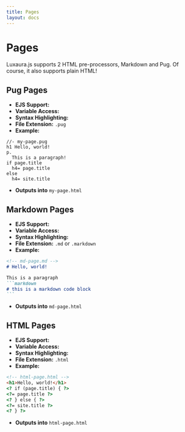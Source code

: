 ```yaml
---
title: Pages
layout: docs
---
```


<style>
  .algolia-autocomplete .ds-dropdown-menu {
    position: fixed !important;
    top: 2.8rem !important;
    left: 0.7rem !important;
    right: 0.7rem !important;
    min-width: calc(100vw - 1.4rem) !important;
    max-width: calc(100vw - 2rem) !important;
    max-height: calc(100vh - 5rem) !important;
    box-shadow: 0 3px 10px 0.05rem rgba(157,124,191,0.25) !important;
  }

  .is-homepage .algolia-autocomplete .ds-dropdown-menu {
    top: 3.5rem !important;
  }

  /* .searchWrap to beat docsearch.css' !important */
  .searchWrap .algolia-autocomplete.algolia-autocomplete-right .ds-dropdown-menu,
  .searchWrap .algolia-autocomplete.algolia-autocomplete-left .ds-dropdown-menu {
    left: 0.7rem !important;
    right: 0.7rem !important;
  }

  .algolia-autocomplete .ds-dropdown-menu .ds-suggestions {
    margin-top: 0 !important;
  }

  .algolia-docsearch-suggestion--wrapper {
    padding-top: 0 !important;
  }

  .algolia-autocomplete .algolia-docsearch-suggestion--subcategory-column {
    /*color: hsla(270,6.8076334240000005%,0%,0.54) !important;*/
    font-size: 0.9rem !important;
    font-weight: normal !important;
    padding: 0.35rem 0.7rem !important;
  }

  .algolia-autocomplete .algolia-docsearch-suggestion--subcategory-column:before {
    background: #f5f3f7 !important;
  }

  .algolia-autocomplete .algolia-docsearch-suggestion--subcategory-column:after {
    display: none !important;
  }

  .algolia-autocomplete .algolia-docsearch-suggestion {
    padding: 0 !important;
  }

  .algolia-autocomplete .algolia-docsearch-suggestion--content {
    padding: 0.7rem !important;
    width: 100% !important;
    max-width: 100% !important;
  }

  /* Caret */
  /*.algolia-autocomplete .ds-dropdown-menu::before {
    border-top-color: #e0d6eb !important;
    border-right-color: #e0d6eb !important;
  }*/

  .algolia-autocomplete .ds-dropdown-menu [class^="ds-dataset-"] {
    padding: 0 !important;
    /*border-color: #e0d6eb !important;*/
  }

  .algolia-autocomplete .algolia-docsearch-suggestion--highlight {
    background-color: #e0d6eb !important;
    box-shadow: 0 !important;
    /*color: #663399 !important;*/
  }

  .algolia-autocomplete .algolia-docsearch-suggestion--text {
    /*color: hsla(270,6.8076334240000005%,0%,0.54) !important;*/
  }

  .algolia-autocomplete .algolia-docsearch-suggestion--text .algolia-docsearch-suggestion--highlight {
    background: transparent !important;
    box-shadow: inset 0 -2px 0 0 #663399 !important;
  }

  .algolia-autocomplete .algolia-docsearch-suggestion .algolia-docsearch-suggestion--subcategory-column {
    width: 100% !important;
  }

  .algolia-autocomplete .ds-dropdown-menu .ds-suggestion.ds-cursor .algolia-docsearch-suggestion:not(.suggestion-layout-simple) .algolia-docsearch-suggestion--content {
    background-color: #f5f3f7 !important;
  }

  .algolia-autocomplete .algolia-docsearch-suggestion .algolia-docsearch-suggestion--content.algolia-docsearch-suggestion--no-results {
    max-width: 100% !important;
    width: 100% !important;
    font-weight: normal !important;
    padding: 1.05rem 0.7rem !important;
  }

  .algolia-autocomplete .algolia-docsearch-suggestion .algolia-docsearch-suggestion--content.algolia-docsearch-suggestion--no-results .algolia-docsearch-suggestion--title {
    margin-bottom: 0 !important;
  }

  .algolia-autocomplete .algolia-docsearch-suggestion .algolia-docsearch-suggestion--content.algolia-docsearch-suggestion--no-results .algolia-docsearch-suggestion--text {
    color: inherit !important;
    font-weight: normal !important;
  }

  .algolia-autocomplete .algolia-docsearch-suggestion--category-header {
    padding: 0.35rem 0.7rem !important;
    margin-top: 0 !important;
    font-size: 0.9rem !important;
    border-color: #f5f3f7 !important;
    /*color: #663399 !important;*/
    font-weight: bold !important;
  }

  .searchWrap .algolia-autocomplete.algolia-autocomplete-right .ds-dropdown-menu::before {
    right: 6.65rem !important;
  }

  .algolia-autocomplete .algolia-docsearch-suggestion .algolia-docsearch-suggestion--content.algolia-docsearch-suggestion--no-results:before {
    display: none !important;
  }

  .algolia-autocomplete .algolia-docsearch-footer {
    width: 100% !important;
    height: 30px !important;
    margin-top: 0 !important;
    border-top: 1px dotted #f5f3f7 !important;
  }

  .algolia-autocomplete .algolia-docsearch-footer--logo {
    width: 110px !important;
    height: 100% !important;
    margin-left: auto !important;
    margin-right: 0.7rem !important;
  }

  @media (min-width: 550px) {
    .algolia-autocomplete .algolia-docsearch-suggestion--category-header {
      /*color: inherit !important;*/
      font-weight: normal !important;
    }

    .algolia-autocomplete .algolia-docsearch-suggestion .algolia-docsearch-suggestion--subcategory-column {
      width: 30% !important;
      text-align: right !important;
      opacity: 1 !important;
      padding: 0.7rem 1.05rem !important;
    }

    .algolia-autocomplete .algolia-docsearch-suggestion--category-header {
      padding: 0.7rem 1.05rem !important;
    }

    .algolia-autocomplete .algolia-docsearch-suggestion--content {
      width: 70% !important;
      max-width: 70% !important;
      padding: 0.7rem 1.05rem !important;
    }

    .algolia-autocomplete .algolia-docsearch-suggestion--content:before,
    .algolia-autocomplete .algolia-docsearch-suggestion--subcategory-column:after {
      display: block !important;
      content: "" !important;
      position: absolute !important;
      top: 0 !important;
      height: 100% !important;
      width: 1px !important;
      background: #f5f3f7 !important;
    }

    .algolia-autocomplete .algolia-docsearch-suggestion--subcategory-column:after {
      right: 0 !important;
    }

    .algolia-autocomplete .algolia-docsearch-suggestion--content:before {
      left: -1px !important;
    }
  }

  @media (min-width: 750px) {
    .is-homepage .algolia-autocomplete .ds-dropdown-menu,
    .algolia-autocomplete .ds-dropdown-menu {
      top: 100% !important;
      position: absolute !important;
      max-width: 600px !important;
      min-width: 500px !important;
    }

    /* .searchWrap to beat docsearch.css' !important */
    .searchWrap .algolia-autocomplete.algolia-autocomplete-right .ds-dropdown-menu {
      right: 0 !important;
      left: inherit !important;
    }

    .searchWrap .algolia-autocomplete.algolia-autocomplete-right .ds-dropdown-menu::before {
      right: 4.2rem !important;
    }
  }

  @media (min-width: 1000px) {
    .algolia-autocomplete .ds-dropdown-menu {
      max-width: 600px !important;
      min-width: 540px !important;
    }

    .algolia-autocomplete .algolia-docsearch-suggestion .algolia-docsearch-suggestion--subcategory-column {
      width: 35% !important;
    }

    .algolia-autocomplete .algolia-docsearch-suggestion--content {
      width: 65% !important;
      max-width: 65% !important;
    }
  }
  </style>

# Pages
Luxaura.js supports 2 HTML pre-processors, Markdown and Pug. Of course, it also supports plain HTML!

## Pug Pages
- **EJS Support:** <i class="fa fa-check"></i>
- **Variable Access:** <i class="fa fa-check"></i>
- **Syntax Highlighting:** <i class="fa fa-times"></i>
- **File Extension:** `.pug`
- **Example:**
````pug
//- my-page.pug
h1 Hello, world!
p.
  This is a paragraph!
if page.title
  h4= page.title
else
  h4= site.title
````
- **Outputs into** `my-page.html`

## Markdown Pages
- **EJS Support:** <i class="fa fa-times"></i>
- **Variable Access:** <i class="fa fa-times"></i>
- **Syntax Highlighting:** <i class="fa fa-check"></i>
- **File Extension:** `.md` or `.markdown`
- **Example:**

````markdown
<!-- md-page.md -->
# Hello, world!

This is a paragraph
```markdown
# this is a markdown code block
```
````
- **Outputs into** `md-page.html`

## HTML Pages
- **EJS Support:** <i class="fa fa-check"></i>
- **Variable Access:** <i class="fa fa-check"></i>
- **Syntax Highlighting:** <i class="fa fa-times"></i>
- **File Extension:** `.html`
- **Example:**
````html
<!-- html-page.html -->
<h1>Hello, world!</h1>
<? if (page.title) { ?>
<?= page.title ?>
<? } else { ?>
<?= site.title ?>
<? } ?>
````
- **Outputs into** `html-page.html`
